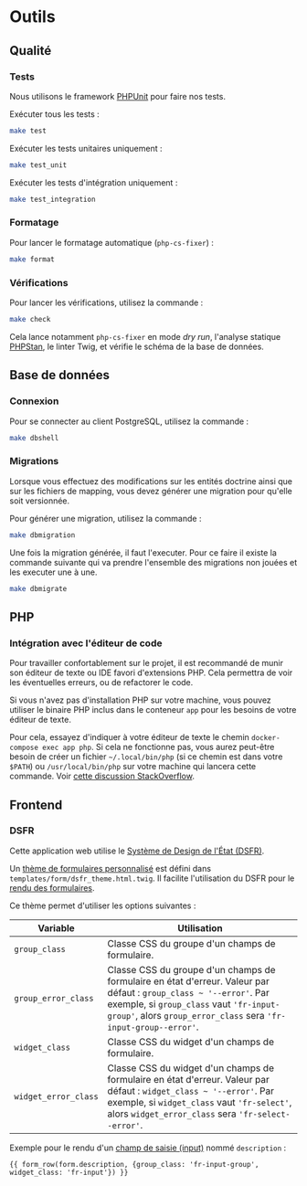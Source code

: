 # Outils

## Qualité

### Tests

Nous utilisons le framework [PHPUnit](https://phpunit.de/) pour faire nos tests.

Exécuter tous les tests :

```bash
make test
```

Exécuter les tests unitaires uniquement :

```bash
make test_unit
```

Exécuter les tests d'intégration uniquement :

```bash
make test_integration
```

### Formatage

Pour lancer le formatage automatique (`php-cs-fixer`) :

```bash
make format
```

### Vérifications

Pour lancer les vérifications, utilisez la commande :

```bash
make check
```

Cela lance notamment `php-cs-fixer` en mode _dry run_, l'analyse statique [PHPStan](https://phpstan.org/), le linter Twig, et vérifie le schéma de la base de données.

## Base de données

### Connexion

Pour se connecter au client PostgreSQL, utilisez la commande :

```bash
make dbshell
```

### Migrations

Lorsque vous effectuez des modifications sur les entités doctrine ainsi que sur les fichiers de mapping, vous devez générer une migration pour qu'elle soit versionnée.

Pour générer une migration, utilisez la commande :

```bash
make dbmigration
```

Une fois la migration générée, il faut l'executer. Pour ce faire il existe la commande suivante qui va prendre l'ensemble des migrations non jouées et les executer une à une.

```bash
make dbmigrate
```

## PHP

### Intégration avec l'éditeur de code

Pour travailler confortablement sur le projet, il est recommandé de munir son éditeur de texte ou IDE favori d'extensions PHP. Cela permettra de voir les éventuelles erreurs, ou de refactorer le code.

Si vous n'avez pas d'installation PHP sur votre machine, vous pouvez utiliser le binaire PHP inclus dans le conteneur `app` pour les besoins de votre éditeur de texte.

Pour cela, essayez d'indiquer à votre éditeur de texte le chemin `docker-compose exec app php`. Si cela ne fonctionne pas, vous aurez peut-être besoin de créer un fichier `~/.local/bin/php` (si ce chemin est dans votre `$PATH`) ou `/usr/local/bin/php` sur votre machine qui lancera cette commande. Voir [cette discussion StackOverflow](https://stackoverflow.com/questions/53501925/visualstudio-code-php-executablepath-in-docker).

## Frontend

### DSFR

Cette application web utilise le [Système de Design de l'État (DSFR)](https://www.systeme-de-design.gouv.fr).

Un [thème de formulaires personnalisé](https://symfony.com/doc/current/form/form_themes.html#reusing-parts-of-a-built-in-form-theme) est défini dans `templates/form/dsfr_theme.html.twig`. Il facilite l'utilisation du DSFR pour le [rendu des formulaires](https://symfony.com/doc/current/form/form_customization.html).

Ce thème permet d'utiliser les options suivantes :

| Variable | Utilisation |
|---|---|
| `group_class` | Classe CSS du groupe d'un champs de formulaire. |
| `group_error_class` | Classe CSS du groupe d'un champs de formulaire en état d'erreur. Valeur par défaut : `group_class ~ '--error'`. Par exemple, si `group_class` vaut `'fr-input-group'`, alors `group_error_class` sera `'fr-input-group--error'`. | 
| `widget_class` | Classe CSS du widget d'un champs de formulaire. |
| `widget_error_class` | Classe CSS du widget d'un champs de formulaire en état d'erreur. Valeur par défaut : `widget_class ~ '--error'`. Par exemple, si `widget_class` vaut `'fr-select'`, alors `widget_error_class` sera `'fr-select--error'`. | 

Exemple pour le rendu d'un [champ de saisie (input)](https://www.systeme-de-design.gouv.fr/elements-d-interface/composants/champ-de-saisie) nommé `description` :

```twig
{{ form_row(form.description, {group_class: 'fr-input-group', widget_class: 'fr-input'}) }}
```

